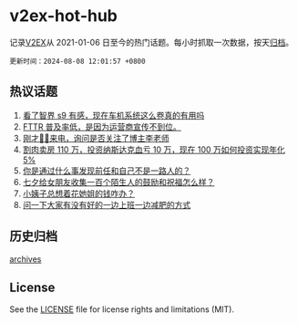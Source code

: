 # v2ex-hot-hub

 记录[V2EX](https://www.v2ex.com/)从 2021-01-06 日至今的热门话题。每小时抓取一次数据，按天[归档](archives)。

`更新时间：2024-08-08 12:01:57 +0800`

## 热议话题

1. [看了智界 s9 有感，现在车机系统这么卷真的有用吗](https://www.v2ex.com/t/1063372)
1. [FTTR 普及率低，是因为运营商宣传不到位。](https://www.v2ex.com/t/1063282)
1. [刚才👮‍♀️来电，询问是否关注了博主李老师](https://www.v2ex.com/t/1063413)
1. [割肉卖房 110 万，投资纳斯达克血亏 10 万，现在 100 万如何投资实现年化 5%](https://www.v2ex.com/t/1063430)
1. [你是通过什么事发现前任和自己不是一路人的？](https://www.v2ex.com/t/1063381)
1. [七夕给女朋友收集一百个陌生人的鼓励和祝福怎么样？](https://www.v2ex.com/t/1063317)
1. [小姨子总想着花她姐的钱咋办？](https://www.v2ex.com/t/1063351)
1. [问一下大家有没有好的一边上班一边减肥的方式](https://www.v2ex.com/t/1063287)

## 历史归档

[archives](archives)

## License

See the [LICENSE](LICENSE) file for license rights and limitations (MIT).
